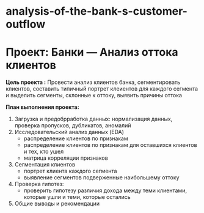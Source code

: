 # analysis-of-the-bank-s-customer-outflow
# Проект: Банки — Анализ оттока клиентов

**Цель проекта :**
Провести анализ клиентов банка, сегментировать клиентов, составить типичный портрет клеиентов для каждого сегмента и выделить сегменты, склонные к оттоку, выявить причины оттока


**План выполнения проекта:**
1. Загрузка и предобрработка данных: нормализация данных, проверка пропусков, дубликатов, аномалий
2. Исследовательский анализ данных (EDA)
    - распределение клиентов по признакам
    - распределение клиентов по признакам для оставшихся клиентов и тех, кто ушел
    - матрица корреляции признаков
3. Сегментация клиентов
    - портрет клиента каждого сегмента
    - выявление сегментов подверженные наибольшему оттоку
4. Проверка гипотез:
    - проверить гипотезу различия дохода между теми клиентами, которые ушли и теми, которые остались
5. Общие выводы и рекомендации

